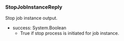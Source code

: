 ### StopJobInstanceReply
Stop job instance output.

- success: System.Boolean
  - True if stop process is initiated for job instance.
